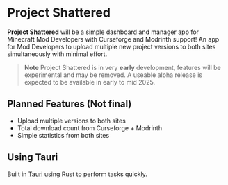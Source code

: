 # Project Shattered

**Project Shattered** will be a simple dashboard and manager app for Minecraft Mod Developers with Curseforge and Modrinth support! An app for Mod Developers to upload multiple new project versions to both sites simultaneously with minimal effort. 

> **Note**
> Project Shattered is in very **early** development, features will be experimental and may be removed. A useable alpha release is expected to be available in early to mid 2025. 

## Planned Features (Not final)

- Upload multiple versions to both sites
- Total download count from Curseforge + Modrinth
- Simple statistics from both sites

## Using Tauri

Built in [Tauri](https://v2.tauri.app/) using Rust to perform tasks quickly.